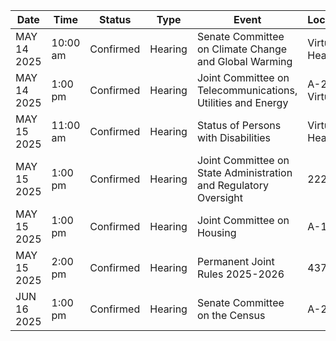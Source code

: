 | Date | Time | Status | Type | Event | Location |
|------|------|--------|------|--------|----------|
| MAY 14 2025 | 10:00 am | Confirmed | Hearing | Senate Committee on Climate Change and Global Warming | Virtual Hearing |
| MAY 14 2025 | 1:00 pm | Confirmed | Hearing | Joint Committee on Telecommunications, Utilities and Energy | A-2                                                                                    and Virtual |
| MAY 15 2025 | 11:00 am | Confirmed | Hearing | Status of Persons with Disabilities | Virtual Hearing |
| MAY 15 2025 | 1:00 pm | Confirmed | Hearing | Joint Committee on State Administration and Regulatory Oversight | 222 |
| MAY 15 2025 | 1:00 pm | Confirmed | Hearing | Joint Committee on Housing | A-1 |
| MAY 15 2025 | 2:00 pm | Confirmed | Hearing | Permanent Joint Rules 2025-2026 | 437 |
| JUN 16 2025 | 1:00 pm | Confirmed | Hearing | Senate Committee on the Census | A-2 |
